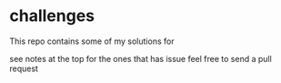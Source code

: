 # challenges

This repo contains some of my solutions for 

see notes at the top for the ones that has issue feel free to send a pull request